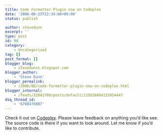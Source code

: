 ```yaml
---
title: Code Formatter Plugin now on Codeplex
date: '2006-08-23T22:34:00+00:00'
status: publish

author: stevedunn
excerpt: ''
type: post
id: 98
category:
    - Uncategorised
tag: []
post_format: []
blogger_blog:
    - stevedunns.blogspot.com
blogger_author:
    - 'Steve Dunn'
blogger_permalink:
    - /2006/08/code-formatter-plugin-now-on-codeplex.html
blogger_internal:
    - /feeds/32841709/posts/default/115636884133954447
dsq_thread_id:
    - '6788476887'
---
```

Check it out on [Codeplex](http://www.codeplex.com/Wiki/View.aspx?ProjectName=WlwCodeFormatter). Please leave feedback on anything you’d like see. The source code is there if you want to look around. Let me know if you’d like to contribute.